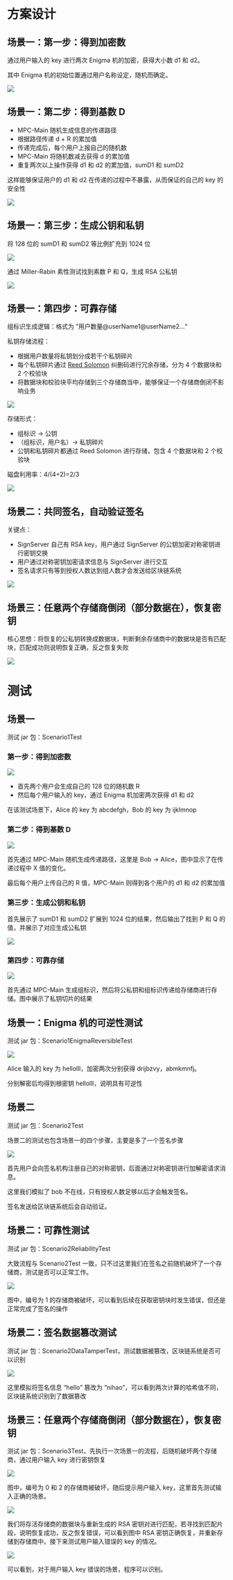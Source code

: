 ﻿# 方案设计

## 场景一：第一步：得到加密数

通过用户输入的 key 进行两次 Enigma 机的加密，获得大小数 d1 和 d2。

其中 Enigma 机的初始位置通过用户名称设定，随机而确定。

![](figs/d1d2.png)

## 场景一：第二步：得到基数 D

- MPC-Main 随机生成信息的传递路径
- 根据路径传递 d + R 的累加值
- 传递完成后，每个用户上报自己的随机数
- MPC-Main 将随机数减去获得 d 的累加值
- 重复两次以上操作获得 d1 和 d2 的累加值，sumD1 和 sumD2

这样能够保证用户的 d1 和 d2 在传递的过程中不暴露，从而保证的自己的 key 的安全性

![](figs/baseD.png)

## 场景一：第三步：生成公钥和私钥

将 128 位的 sumD1 和 sumD2 等比例扩充到 1024 位

![](figs/padding.png)

通过 Miller-Rabin 素性测试找到素数 P 和 Q，生成 RSA 公私钥

![](figs/rsa.png)

## 场景一：第四步：可靠存储

组标识生成逻辑：格式为 ”用户数量@userName1@userName2...“

私钥存储流程：

- 根据用户数量将私钥划分成若干个私钥碎片
- 每个私钥碎片通过 [Reed Solomon](https://github.com/RobinLiew/JavaReedSolomon) 纠删码进行冗余存储，分为 4 个数据块和 2 个校验块
- 将数据块和校验块平均存储到三个存储商当中，能够保证一个存储商倒闭不影响业务

![](figs/priKeyStore.png)

存储形式：

- 组标识 -> 公钥
- （组标识，用户名）-> 私钥碎片
- 公钥和私钥碎片都通过 Reed Solomon 进行存储，包含 4 个数据块和 2 个校验块

磁盘利用率：4/(4+2)=2/3

![](figs/diskUseRate.png)

## 场景二：共同签名，自动验证签名

关键点：

- SignServer 自己有 RSA key，用户通过 SignServer 的公钥加密对称密钥进行密钥交换
- 用户通过对称密钥加密请求信息与 SignServer 进行交互
- 签名请求只有等到授权人数达到组人数才会发送给区块链系统

![](figs/scenario2.png)

## 场景三：任意两个存储商倒闭（部分数据在），恢复密钥

核心思想：将恢复的公私钥转换成数据块，判断剩余存储商中的数据块是否有匹配块，匹配成功则说明恢复正确，反之恢复失败

![](figs/recover.png)

# 测试

## 场景一

测试 jar 包：Scenario1Test

### 第一步：得到加密数

![](figs/getEncryptedNumber.png)

- 首先两个用户会生成自己的 128 位的随机数 R
- 然后每个用户输入的 key，通过 Enigma 机加密两次获得 d1 和 d2

在该测试场景下，Alice 的 key 为 abcdefgh，Bob 的 key 为 ijklmnop

### 第二步：得到基数 D

![](figs/getBaseDTestImg.png)

首先通过 MPC-Main 随机生成传递路径，这里是 Bob -> Alice，图中显示了在传递过程中 X 值的变化。

最后每个用户上传自己的 R 值，MPC-Main 则得到各个用户的 d1 和 d2 的累加值

### 第三步：生成公钥和私钥

首先展示了 sumD1 和 sumD2 扩展到 1024 位的结果，然后输出了找到 P 和 Q 的值，并展示了对应生成公私钥

![](figs/generateRSAkeysTestImg.png)

### 第四步：可靠存储

![](figs/reliableStoreTestImg.png)

首先通过 MPC-Main 生成组标识，然后将公私钥和组标识传递给存储商进行存储。图中展示了私钥切片的结果

## 场景一：Enigma 机的可逆性测试

测试 jar 包：Scenario1EnigmaReversibleTest

![](figs/scenario1ReversibleTestImg.png)

Alice 输入的 key 为 hellolll，加密两次分别获得 drijbzvy，abmkmnfj。

分别解密后均得到根密钥 hellolll，说明具有可逆性

## 场景二

测试 jar 包：Scenario2Test

场景二的测试也包含场景一的四个步骤，主要是多了一个签名步骤

![](figs/scenario2TestImg.png)

首先用户会向签名机构注册自己的对称密钥，后面通过对称密钥进行加解密请求消息。

这里我们模拟了 bob 不在线，只有授权人数足够以后才会触发签名。

签名发送给区块链系统后会自动验证。

## 场景二：可靠性测试

测试 jar 包：Scenario2ReliabilityTest

大致流程与 Scenario2Test 一致，只不过这里我们在签名之前随机破坏了一个存储商，测试是否可以正常工作。

![](figs/scenario2ReliabilityTestImg.png)

图中，编号为 1 的存储商被破坏，可以看到后续在获取密钥块时发生错误，但还是正常完成了签名的操作

## 场景二：签名数据篡改测试

测试 jar 包：Scenario2DataTamperTest，测试数据被篡改，区块链系统是否可以识别

![](figs/scenario2TamperTestImg.png)

这里模拟将签名信息 “hello” 篡改为 “nihao”，可以看到两次计算的哈希值不同，区块链系统识别到了数据篡改

## 场景三：任意两个存储商倒闭（部分数据在），恢复密钥

测试 jar 包：Scenario3Test，先执行一次场景一的流程，后随机破坏两个存储商，通过用户输入 key 进行密钥恢复

![](figs/scenario3Test1.png)

图中，编号为 0 和 2 的存储商被破坏，随后提示用户输入 key，这里首先测试输入正确的场景。

![](figs/scenario3Test2.png)

我们将存活存储商的数据块与重新生成的 RSA 密钥对进行匹配，若寻找到匹配片段，说明恢复成功，反之恢复错误，可以看到图中 RSA 密钥正确恢复，并重新存储到存储商中。接下来测试用户输入错误的 key 的情况。

![](figs/scenario3Test3.png)

可以看到，对于用户输入 key 错误的场景，程序可以识别。
